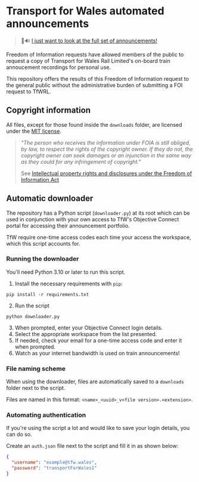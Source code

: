 # Transport for Wales automated announcements

> 🚄🔊 [I just want to look at the full set of announcements!](downloads/)

Freedom of Information requests have allowed members of the public to request a copy of Transport for Wales Rail Limited's on-board train annoucement recordings for personal use.

This repository offers the results of this Freedom of Information request to the general public without the administrative burden of submitting a FOI request to TfWRL.

## Copyright information

All files, except for those found inside the `downloads` folder, are licensed under the [MIT license](./LICENSE).

> _"The person who receives the information under FOIA is still obliged, by law, to respect the rights of the copyright owner. If they do not, the copyright owner can seek damages or an injunction in the same way as they could for any infringement of copyright."_
>
> See [Intellectual property rights and disclosures under the Freedom of Information Act](https://ico.org.uk/media/for-organisations/documents/2021/2619017/intellectual-property-rights-disclosures-under-foi.pdf)

## Automatic downloader

The repository has a Python script (`downloader.py`) at its root which can be used in conjunction with your own access to TfW's Objective Connect portal for accessing their announcement portfolio.

TfW require one-time access codes each time your access the workspace, which this script accounts for.

### Running the downloader

You'll need Python 3.10 or later to run this script.

1. Install the necessary requirements with `pip`:

```
pip install -r requirements.txt
```

2. Run the script

```
python downloader.py
```

3. When prompted, enter your Objective Connect login details.
4. Select the appropriate workspace from the list presented.
5. If needed, check your email for a one-time access code and enter it when prompted.
6. Watch as your internet bandwidth is used on train announcements!

### File naming scheme

When using the downloader, files are automatically saved to a `downloads` folder next to the script.

Files are named in this format: `<name>_<uuid>_v<file version>.<extension>`.

### Automating authentication

If you're using the script a lot and would like to save your login details, you can do so.

Create an `auth.json` file next to the script and fill it in as shown below:

```json
{
  "username": "example@tfw.wales",
  "password": "transportForWales1"
}
```
